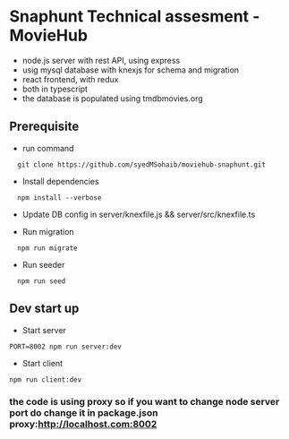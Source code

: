 # Snaphunt Technical assesment - MovieHub 

- node.js server with rest API, using express
- usig mysql database with knexjs for schema and migration 
- react frontend, with redux
- both in typescript
- the database is populated using tmdbmovies.org

## Prerequisite
- run command
```
  git clone https://github.com/syedMSohaib/moviehub-snaphunt.git
```

- Install dependencies
```
  npm install --verbose
```

- Update DB config in server/knexfile.js && server/src/knexfile.ts

- Run migration
```
  npm run migrate
```

- Run seeder
```
  npm run seed
```

## Dev start up
- Start server
```
PORT=8002 npm run server:dev
```
- Start client
```
npm run client:dev
```

### the code is using proxy so if you want to change node server port do change it in package.json proxy:http://localhost.com:8002